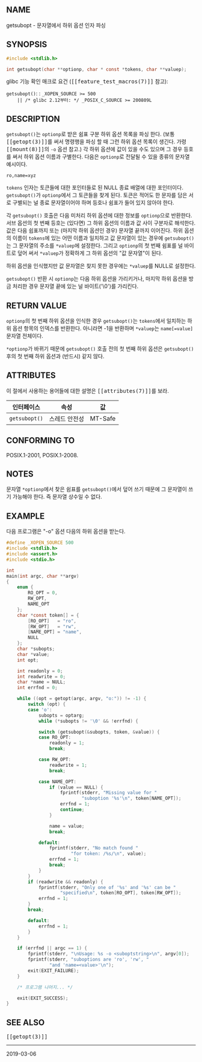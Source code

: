 ## NAME

getsubopt - 문자열에서 하위 옵션 인자 파싱

## SYNOPSIS

```c
#include <stdlib.h>

int getsubopt(char **optionp, char * const *tokens, char **valuep);
```

glibc 기능 확인 매크로 요건 (<tt>[[feature_test_macros(7)]]</tt> 참고):

`getsubopt()`:
:   `_XOPEN_SOURCE >= 500`<br>
    `    || /* glibc 2.12부터: */ _POSIX_C_SOURCE >= 200809L`

## DESCRIPTION

`getsubopt()`는 `optionp`로 받은 쉼표 구분 하위 옵션 목록을 파싱 한다. (보통 <tt>[[getopt(3)]]</tt>를 써서 명령행을 파싱 할 때 그런 하위 옵션 목록이 생긴다. 가령 <tt>[[mount(8)]]</tt>의 `-o` 옵션 참고.) 각 하위 옵션에 값이 있을 수도 있으며 그 경우 등호를 써서 하위 옵션 이름과 구별한다. 다음은 `optionp`로 전달될 수 있을 종류의 문자열 예시이다.

```
ro,name=xyz
```

`tokens` 인자는 토큰들에 대한 포인터들로 된 NULL 종료 배열에 대한 포인터이다. `getsubopt()`가 `optionp`에서 그 토큰들을 찾게 된다. 토큰은 적어도 한 문자를 담은 서로 구별되는 널 종료 문자열이어야 하며 등호나 쉼표가 들어 있지 않아야 한다.

각 `getsubopt()` 호출은 다음 미처리 하위 옵션에 대한 정보를 `optionp`으로 반환한다. 서브 옵션의 첫 번째 등호는 (있다면) 그 하위 옵션의 이름과 값 사이 구분자로 해석한다. 값은 다음 쉽표까지 또는 (마지막 하위 옵션인 경우) 문자열 끝까지 이어진다. 하위 옵션의 이름이 `tokens`에 있는 어떤 이름과 일치하고 값 문자열이 있는 경우에 `getsubopt()`는 그 문자열의 주소를 `*valuep`에 설정한다. 그리고 `optionp`의 첫 번째 쉼표를 널 바이트로 덮어 써서 `*valuep`가 정확하게 그 하위 옵션의 "값 문자열"이 된다.

하위 옵션을 인식했지만 값 문자열은 찾지 못한 경우에는 `*valuep`를 NULL로 설정한다.

`getsubopt()` 반환 시 `optionp`는 다음 하위 옵션을 가리키거나, 마지막 하위 옵션을 방금 처리한 경우 문자열 끝에 있는 널 바이트('\0')를 가리킨다.

## RETURN VALUE

`optionp`의 첫 번째 하위 옵션을 인식한 경우 `getsubopt()`는 `tokens`에서 일치하는 하위 옵션 항목의 인덱스를 반환한다. 아니라면 -1을 반환하며 `*valuep`는 `name[=value]` 문자열 전체이다.

`*optionp`가 바뀌기 때문에 `getsubopt()` 호출 전의 첫 번째 하위 옵션은 `getsubopt()` 후의 첫 번째 하위 옵션과 (반드시) 같지 않다.

## ATTRIBUTES

이 절에서 사용하는 용어들에 대한 설명은 <tt>[[attributes(7)]]</tt>를 보라.

| 인터페이스 | 속성 | 값 |
| --- | --- | --- |
| `getsubopt()` | 스레드 안전성 | MT-Safe |

## CONFORMING TO

POSIX.1-2001, POSIX.1-2008.

## NOTES

문자열 `*optionp`에서 찾은 쉼표를 `getsubopt()`에서 덮어 쓰기 때문에 그 문자열이 쓰기 가능해야 한다. 즉 문자열 상수일 수 없다.

## EXAMPLE

다음 프로그램은 "-o" 옵션 다음의 하위 옵션을 받는다.

```c
#define _XOPEN_SOURCE 500
#include <stdlib.h>
#include <assert.h>
#include <stdio.h>

int
main(int argc, char **argv)
{
    enum {
        RO_OPT = 0,
        RW_OPT,
        NAME_OPT
    };
    char *const token[] = {
        [RO_OPT]   = "ro",
        [RW_OPT]   = "rw",
        [NAME_OPT] = "name",
        NULL
    };
    char *subopts;
    char *value;
    int opt;

    int readonly = 0;
    int readwrite = 0;
    char *name = NULL;
    int errfnd = 0;

    while ((opt = getopt(argc, argv, "o:")) != -1) {
        switch (opt) {
        case 'o':
            subopts = optarg;
            while (*subopts != '\0' && !errfnd) {

            switch (getsubopt(&subopts, token, &value)) {
            case RO_OPT:
                readonly = 1;
                break;

            case RW_OPT:
                readwrite = 1;
                break;

            case NAME_OPT:
                if (value == NULL) {
                    fprintf(stderr, "Missing value for "
                            "suboption '%s'\n", token[NAME_OPT]);
                    errfnd = 1;
                    continue;
                }

                name = value;
                break;

            default:
                fprintf(stderr, "No match found "
                        "for token: /%s/\n", value);
                errfnd = 1;
                break;
            }
        }
        if (readwrite && readonly) {
            fprintf(stderr, "Only one of '%s' and '%s' can be "
                    "specified\n", token[RO_OPT], token[RW_OPT]);
            errfnd = 1;
        }
        break;

        default:
            errfnd = 1;
        }
    }

    if (errfnd || argc == 1) {
        fprintf(stderr, "\nUsage: %s -o <suboptstring>\n", argv[0]);
        fprintf(stderr, "suboptions are 'ro', 'rw', "
                "and 'name=<value>'\n");
        exit(EXIT_FAILURE);
    }

    /* 프로그램 나머지... */

    exit(EXIT_SUCCESS);
}
```

## SEE ALSO

<tt>[[getopt(3)]]</tt>

----

2019-03-06

